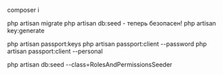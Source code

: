 composer i

php artisan migrate
php artisan db:seed - теперь безопасен!
php artisan key:generate

php artisan passport:keys
php artisan passport:client --password
php artisan passport:client --personal

php artisan db:seed --class=RolesAndPermissionsSeeder
